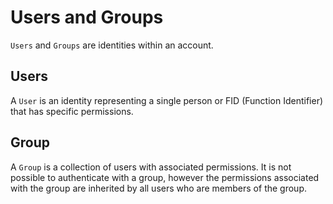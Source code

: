 # Users and Groups

`Users` and `Groups` are identities within an account.

## Users

A `User` is an identity representing a single person or FID (Function Identifier) that has specific permissions.


## Group

A `Group` is a collection of users with associated permissions. It is not possible to authenticate with a group, however the permissions associated with the group are inherited by all users who are members of the group.
